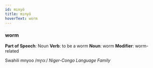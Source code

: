 ```yaml
---
id: mınyö
title: mınyö
hoverText: worm
---
```


### worm

**Part of Speech**: Noun
**Verb**: to be a worm
**Noun**: worm
**Modifier**: worm-related

Swahili mnyoo /mɲɔː/
*Niger-Congo Language Family*
